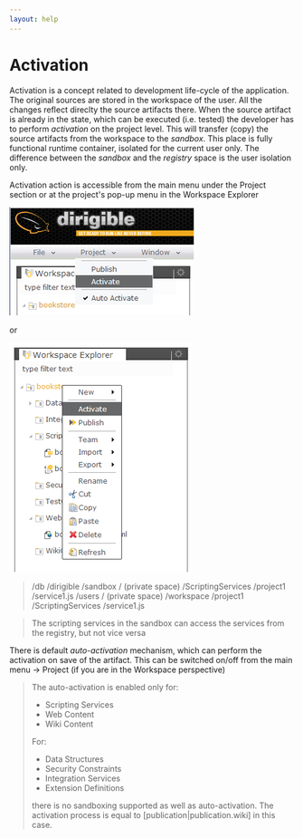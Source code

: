 ```yaml
---
layout: help
---
```


Activation
===

Activation is a concept related to development life-cycle of the application.
The original sources are stored in the workspace of the user. All the changes reflect direclty the source artifacts there. When the source artifact is already in the state, which can be executed (i.e. tested) the developer has to perform *activation* on the project level.
This will transfer (copy) the source artifacts from the workspace to the *sandbox*. This place is fully functional runtime container, isolated for the current user only. The difference between the *sandbox* and the *registry* space is the user isolation only.

Activation action is accessible from the main menu under the Project section or at the project's pop-up menu in the Workspace Explorer

![Project Activate](../samples/bookstore/105_books_project_activate.png)

or

![Project Activate Popup](../samples/bookstore/107_books_project_activate_popup.png)

> 
>   /db
>     /dirigible
>       /sandbox
>         /<user>             (private space)
>           /ScriptingServices
>             /project1
>               /service1.js
>       /users
>         /<user>             (private space)
>           /workspace
>             /project1
>               /ScriptingServices
>                 /service1.js



> The scripting services in the sandbox can access the services from the registry, but not vice versa

There is default *auto-activation* mechanism, which can perform the activation on save of the artifact. This can be switched on/off from the main menu -> Project (if you are in the Workspace perspective)


> The auto-activation is enabled only for:
> * Scripting Services
> * Web Content
> * Wiki Content
> 
> For:
> * Data Structures
> * Security Constraints
> * Integration Services
> * Extension Definitions
> 
> there is no sandboxing supported as well as auto-activation. The activation process is equal to [publication|publication.wiki] in this case.

